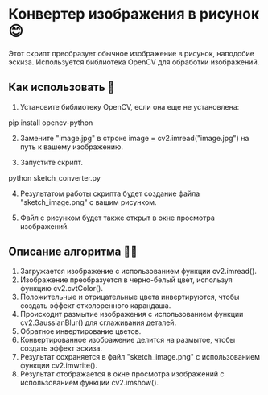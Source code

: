 # Конвертер изображения в рисунок 😊

Этот скрипт преобразует обычное изображение в рисунок, наподобие эскиза. Используется библиотека OpenCV для обработки изображений.

## Как использовать 🚀

1. Установите библиотеку OpenCV, если она еще не установлена:

pip install opencv-python

2. Замените "image.jpg" в строке image = cv2.imread("image.jpg") на путь к вашему изображению.

3. Запустите скрипт.

python sketch_converter.py

4. Результатом работы скрипта будет создание файла "sketch_image.png" с вашим рисунком.

5. Файл с рисунком будет также открыт в окне просмотра изображений.

## Описание алгоритма 👨‍💻

1. Загружается изображение с использованием функции cv2.imread().
2. Изображение преобразуется в черно-белый цвет, используя функцию cv2.cvtColor().
3. Положительные и отрицательные цвета инвертируются, чтобы создать эффект отколоренного карандаша.
4. Происходит размытие изображения с использованием функции cv2.GaussianBlur() для сглаживания деталей.
5. Обратное инвертирование цветов.
6. Конвертированное изображение делится на размытое, чтобы создать эффект эскиза.
7. Результат сохраняется в файл "sketch_image.png" с использованием функции cv2.imwrite().
8. Результат отображается в окне просмотра изображений с использованием функции cv2.imshow().
